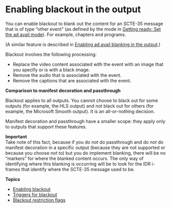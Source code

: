 # Enabling blackout in the output<a name="enable-blackout"></a>

You can enable blackout to blank out the content for an SCTE\-35 message that is of type “other event” \(as defined by the mode in [Getting ready: Set the ad avail mode](getting-ready-set-the-ad-avail-mode.md)\)\. For example, chapters and programs\.

\(A similar feature is described in [Enabling ad avail blanking in the output](enable-ad-avail-blanking.md)\.\)

Blackout involves the following processing:
+ Replace the video content associated with the event with an image that you specify or is with a black image\.
+ Remove the audio that is associated with the event\.
+ Remove the captions that are associated with the event\.

**Comparison to manifest decoration and passthrough**

Blackout applies to all outputs\. You cannot choose to black out for some outputs \(for example, the HLS output\) and not black out for others \(for example, the Microsoft Smooth output\)\. It is an all\-or\-nothing decision\. 

Manifest decoration and passthrough have a smaller scope: they apply only to outputs that support these features\. 

**Important**  
Take note of this fact, because if you do *not* do passthrough and do *not* do manifest decoration in a specific output \(because they are not supported or because you choose not to\) but you do implement blanking, there will be no “markers” for where the blanked content occurs\. The only way of identifying where this blanking is occurring will be to look for the IDR i\-frames that identify where the SCTE\-35 message used to be\.

**Topics**
+ [Enabling blackout](procedure-enable-blackout.md)
+ [Triggers for blackout](triggers-for-blackout.md)
+ [Blackout restriction flags](blackout-restriction-flags.md)